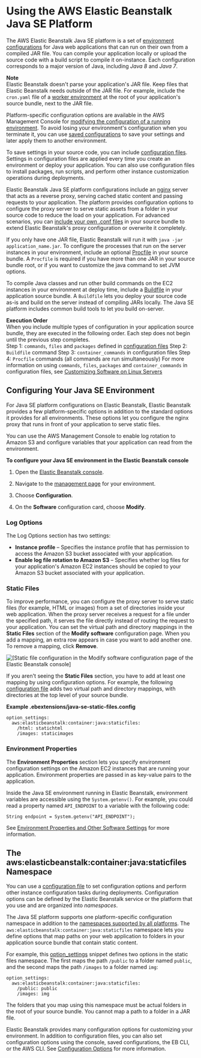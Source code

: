 # Using the AWS Elastic Beanstalk Java SE Platform<a name="java-se-platform"></a>

The AWS Elastic Beanstalk Java SE platform is a set of [environment configurations](concepts.platforms.md#concepts.platforms.javase) for Java web applications that can run on their own from a compiled JAR file\. You can compile your application locally or upload the source code with a build script to compile it on\-instance\. Each configuration corresponds to a major version of Java, including *Java 8* and *Java 7*\.

**Note**  
Elastic Beanstalk doesn't parse your application's JAR file\. Keep files that Elastic Beanstalk needs outside of the JAR file\. For example, include the `cron.yaml` file of a [worker environment](using-features-managing-env-tiers.md) at the root of your application's source bundle, next to the JAR file\.

Platform\-specific configuration options are available in the AWS Management Console for [modifying the configuration of a running environment](environment-configuration-methods-after.md)\. To avoid losing your environment's configuration when you terminate it, you can use [saved configurations](environment-configuration-savedconfig.md) to save your settings and later apply them to another environment\.

To save settings in your source code, you can include [configuration files](ebextensions.md)\. Settings in configuration files are applied every time you create an environment or deploy your application\. You can also use configuration files to install packages, run scripts, and perform other instance customization operations during deployments\.

Elastic Beanstalk Java SE platform configurations include an [nginx](https://www.nginx.com/) server that acts as a reverse proxy, serving cached static content and passing requests to your application\. The platform provides configuration options to configure the proxy server to serve static assets from a folder in your source code to reduce the load on your application\. For advanced scenarios, you can [include your own \.conf files](java-se-nginx.md) in your source bundle to extend Elastic Beanstalk's proxy configuration or overwrite it completely\. 

If you only have one JAR file, Elastic Beanstalk will run it with `java -jar application_name.jar`\. To configure the processes that run on the server instances in your environment, include an optional [Procfile](java-se-procfile.md) in your source bundle\. A `Procfile` is required if you have more than one JAR in your source bundle root, or if you want to customize the java command to set JVM options\.

To compile Java classes and run other build commands on the EC2 instances in your environment at deploy time, include a [Buildfile](java-se-buildfile.md) in your application source bundle\. A `Buildfile` lets you deploy your source code as\-is and build on the server instead of compiling JARs locally\. The Java SE platform includes common build tools to let you build on\-server\.

**Execution Order**  
When you include multiple types of configuration in your application source bundle, they are executed in the following order\. Each step does not begin until the previous step completes\.   
Step 1: `commands`, `files` and `packages` defined in [configuration files](ebextensions.md)
Step 2: `Buildfile` command
Step 3: `container_commands` in configuration files
Step 4: `Procfile` commands \(all commands are run simultaneously\)
For more information on using `commands`, `files`, `packages` and `container_commands` in configuration files, see [Customizing Software on Linux Servers](customize-containers-ec2.md)

## Configuring Your Java SE Environment<a name="java-se-options"></a>

For Java SE platform configurations on Elastic Beanstalk, Elastic Beanstalk provides a few platform\-specific options in addition to the standard options it provides for all environments\. These options let you configure the nginx proxy that runs in front of your application to serve static files\.

You can use the AWS Management Console to enable log rotation to Amazon S3 and configure variables that your application can read from the environment\.

**To configure your Java SE environment in the Elastic Beanstalk console**

1. Open the [Elastic Beanstalk console](https://console.aws.amazon.com/elasticbeanstalk)\.

1. Navigate to the [management page](environments-console.md) for your environment\.

1. Choose **Configuration**\.

1. On the **Software** configuration card, choose **Modify**\.

### Log Options<a name="java-se-options-logs"></a>

The Log Options section has two settings:
+ **Instance profile** – Specifies the instance profile that has permission to access the Amazon S3 bucket associated with your application\.
+ **Enable log file rotation to Amazon S3** – Specifies whether log files for your application's Amazon EC2 instances should be copied to your Amazon S3 bucket associated with your application\.

### Static Files<a name="java-se-options-staticfiles"></a>

To improve performance, you can configure the proxy server to serve static files \(for example, HTML or images\) from a set of directories inside your web application\. When the proxy server receives a request for a file under the specified path, it serves the file directly instead of routing the request to your application\. You can set the virtual path and directory mappings in the **Static Files** section of the **Modify software** configuration page\. When you add a mapping, an extra row appears in case you want to add another one\. To remove a mapping, click **Remove**\.

![\[Static file configuration in the Modify software configuration page of the Elastic Beanstalk console\]](http://docs.aws.amazon.com/elasticbeanstalk/latest/dg/images/environment-cfg-static-files.png)

If you aren't seeing the **Static Files** section, you have to add at least one mapping by using configuration options\. For example, the following [configuration file](ebextensions.md) adds two virtual path and directory mappings, with directories at the top level of your source bundle\.

**Example \.ebextensions/java\-se\-static\-files\.config**  

```
option_settings:
  aws:elasticbeanstalk:container:java:staticfiles:
    /html: statichtml
    /images: staticimages
```

### Environment Properties<a name="java-se-options-properties"></a>

The **Environment Properties** section lets you specify environment configuration settings on the Amazon EC2 instances that are running your application\. Environment properties are passed in as key\-value pairs to the application\.

Inside the Java SE environment running in Elastic Beanstalk, environment variables are accessible using the `System.getenv()`\. For example, you could read a property named `API_ENDPOINT` to a variable with the following code:

```
String endpoint = System.getenv("API_ENDPOINT");
```

See [Environment Properties and Other Software Settings](environments-cfg-softwaresettings.md) for more information\.

## The aws:elasticbeanstalk:container:java:staticfiles Namespace<a name="java-se-namespaces"></a>

You can use a [configuration file](ebextensions.md) to set configuration options and perform other instance configuration tasks during deployments\. Configuration options can be defined by the Elastic Beanstalk service or the platform that you use and are organized into *namespaces*\.

The Java SE platform supports one platform\-specific configuration namespace in addition to the [namespaces supported by all platforms](command-options-general.md)\. The `aws:elasticbeanstalk:container:java:staticfiles` namespace lets you define options that map paths on your web application to folders in your application source bundle that contain static content\.

For example, this [option\_settings](ebextensions-optionsettings.md) snippet defines two options in the static files namespace\. The first maps the path `/public` to a folder named `public`, and the second maps the path `/images` to a folder named `img`:

```
option_settings:
  aws:elasticbeanstalk:container:java:staticfiles:
    /public: public
    /images: img
```

The folders that you map using this namespace must be actual folders in the root of your source bundle\. You cannot map a path to a folder in a JAR file\.

Elastic Beanstalk provides many configuration options for customizing your environment\. In addition to configuration files, you can also set configuration options using the console, saved configurations, the EB CLI, or the AWS CLI\. See [Configuration Options](command-options.md) for more information\.